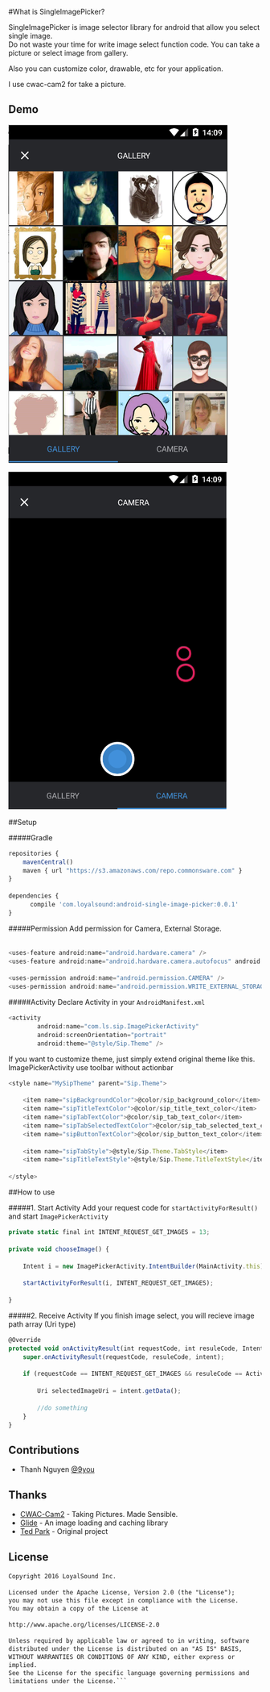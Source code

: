#What is SingleImagePicker?

SingleImagePicker is image selector library for android that allow you select single image.<br />
Do not waste your time for write image select function code. You can take a picture or select image from gallery.<br />

Also you can customize color, drawable, etc for your application.

I use cwac-cam2 for take a picture.

## Demo
![Screenshot](images/image1.png) 

![Screenshot](images/image2.png)       

##Setup

#####Gradle
```javascript
repositories {
    mavenCentral()
    maven { url "https://s3.amazonaws.com/repo.commonsware.com" }
}

dependencies {
      compile 'com.loyalsound:android-single-image-picker:0.0.1'
}
```

#####Permission
Add permission for Camera, External Storage.

```javascript

<uses-feature android:name="android.hardware.camera" />
<uses-feature android:name="android.hardware.camera.autofocus" android:required="false" />

<uses-permission android:name="android.permission.CAMERA" />
<uses-permission android:name="android.permission.WRITE_EXTERNAL_STORAGE" />

```

#####Activity
Declare Activity in your `AndroidManifest.xml`

```javascript
<activity
        android:name="com.ls.sip.ImagePickerActivity"
        android:screenOrientation="portrait"
        android:theme="@style/Sip.Theme" />
```

If you want to customize theme, just simply extend original theme like this.
ImagePickerActivity use toolbar without actionbar
```javascript
<style name="MySipTheme" parent="Sip.Theme">
    
    <item name="sipBackgroundColor">@color/sip_background_color</item>
    <item name="sipTitleTextColor">@color/sip_title_text_color</item>
    <item name="sipTabTextColor">@color/sip_tab_text_color</item>
    <item name="sipTabSelectedTextColor">@color/sip_tab_selected_text_color</item>
    <item name="sipButtonTextColor">@color/sip_button_text_color</item>

    <item name="sipTabStyle">@style/Sip.Theme.TabStyle</item>
    <item name="sipTitleTextStyle">@style/Sip.Theme.TitleTextStyle</item>

</style>
```





##How to use

#####1. Start Activity
Add your request code for `startActivityForResult()` and start `ImagePickerActivity`

```javascript
private static final int INTENT_REQUEST_GET_IMAGES = 13;

private void chooseImage() {

    Intent i = new ImagePickerActivity.IntentBuilder(MainActivity.this).build();
    
    startActivityForResult(i, INTENT_REQUEST_GET_IMAGES);

}
```


#####2. Receive Activity
If you finish image select, you will recieve image path array (Uri type)
```javascript
@Override
protected void onActivityResult(int requestCode, int resuleCode, Intent intent) {
    super.onActivityResult(requestCode, resuleCode, intent);

    if (requestCode == INTENT_REQUEST_GET_IMAGES && resuleCode == Activity.RESULT_OK ) {

        Uri selectedImageUri = intent.getData();

        //do something
    }
}
```

## Contributions
* Thanh Nguyen [@9you](https://github.com/9you)

## Thanks
* [CWAC-Cam2](https://github.com/commonsguy/cwac-cam2) - Taking Pictures. Made Sensible.
* [Glide](https://github.com/bumptech/glide) - An image loading and caching library
* [Ted Park](https://github.com/ParkSangGwon/TedPicker) - Original project

## License 
```
Copyright 2016 LoyalSound Inc.

Licensed under the Apache License, Version 2.0 (the "License");
you may not use this file except in compliance with the License.
You may obtain a copy of the License at

http://www.apache.org/licenses/LICENSE-2.0

Unless required by applicable law or agreed to in writing, software
distributed under the License is distributed on an "AS IS" BASIS,
WITHOUT WARRANTIES OR CONDITIONS OF ANY KIND, either express or implied.
See the License for the specific language governing permissions and
limitations under the License.```
```